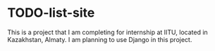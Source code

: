 # TODO-list-site
This is a project that I am completing for internship at IITU, located in Kazakhstan, Almaty. I am planning to use Django in this project.
